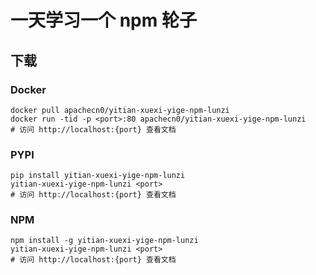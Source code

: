 # 一天学习一个 npm 轮子

## 下载

### Docker

```
docker pull apachecn0/yitian-xuexi-yige-npm-lunzi
docker run -tid -p <port>:80 apachecn0/yitian-xuexi-yige-npm-lunzi
# 访问 http://localhost:{port} 查看文档
```

### PYPI

```
pip install yitian-xuexi-yige-npm-lunzi
yitian-xuexi-yige-npm-lunzi <port>
# 访问 http://localhost:{port} 查看文档
```

### NPM

```
npm install -g yitian-xuexi-yige-npm-lunzi
yitian-xuexi-yige-npm-lunzi <port>
# 访问 http://localhost:{port} 查看文档
```